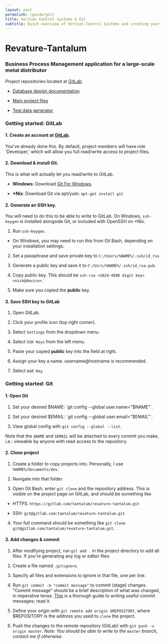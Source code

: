 ```yaml
---
layout: post
permalink: /guide/git/
title: Version Control Systems & Git
subtitle: Quick overview of Version Control Systems and creating your first project on Git
---
```


<!-- todo: refactor this for this project -->
# Revature-Tantalum
### Business Process Management application for a large-scale metal distributor

Project repositories located at [GitLab](https://gitlab.com/tantalum/).

* [Database design documentation](https://gitlab.com/tantalum/database-design)

* [Main project files](https://gitlab.com/tantalum/tantalum-main)

* [Test data generator](https://gitlab.com/tantalum/testdata)

### Getting started: GitLab

#### 1. Create an account at [GitLab](https://gitlab.com/). 
You've already done this. By default, project members will have role 'Developer,' which
will allow you full read/write access to project files.

#### 2. Download & install Git.
This is what will actually let you read/write to GitLab.

* **Windows**: Download [Git For Windows](https://gitforwindows.org).

* **\*Nix**: Download Git via apt/yum: `apt-get install git`

#### 2. Generate an SSH key.
You will need to do this to be able to write to GitLab. On Windows, `ssh-keygen` is
installed alongside Git, or included with OpenSSH on \*Nix.

1. Run `ssh-keygen`.

* On Windows, you may need to run this from Git Bash, depending on your installation
settings.

2. Set a passphrase and save private key to `C:/Users/%NAME%/.ssh/id_rsa`

3. Generate a public key and save it to `C:/Usrs/%NAME%/.ssh/id_rsa.pub`.

4. Copy public key. This should be `ssh-rsa <1024-4096 digit key> <nick@device>`.

5. Make sure you copied the **public** key.

#### 3. Save SSH key to GitLab

1. Open GitLab.

2. Click your profile icon (top right corner).

3. Select `Settings` from the dropdown menu.

4. Select `SSH Keys` from the left menu.

5. Paste your copied **public** key into the field at right.

6. Assign your key a name. username@hostname is recommended.

7. Select `Add Key`.

### Getting started: Git

#### 1. Open Git

1. Set your desired $NAME: `git config --global user.name="$NAME"`.

2. Set your desired $EMAIL: `git config --global user.email="$EMAIL"`.

3. View global config with `git config --global --list`.

Note that the `$NAME` and `$EMAIL` will be attached to every commit you make,
i.e.: viewable by anyone with read access to the repository.

#### 2. Clone project

1. Create a folder to copy projects into. Personally, I use `%HOME%/Documents/dev`.

2. Navigate into that folder.

3. Open Git Bash, enter `git clone` and the repository address. This is visible on the project
page on GitLab, and should be something like

* HTTPS: `https://gitlab.com/tantalum/revature-tantalum.git`

* SSH: `git@gitlab.com:tantalum/revature-tantalum.git` 

4. Your full command should be something like `git clone git@gitlab.com/tantalum/revature-tantalum.git`.

#### 3. Add changes & commit

1. After modifying project, run `git add .` in the project directory to add all files. If you're
generating any log or editor files:

  1. Create a file named `.gitignore`.

  2. Specify all files and extensions to ignore in that file, one per line.

2. Run `git commit -m "commit message"` to commit (stage) changes. "Commit message" should be
a brief description of what was changed, in imperative tense. [This](https://chris.beams.io/posts/git-commit) 
is a thorough guide to writing useful commit messages; read it.

3. Define your origin with `git remote add origin $REPOSITORY`, where $REPOSITORY is the address you used to 
`clone` the project.

4. Push the changes to the remote repository (GitLab) with `git push -u origin master`.
_Note: You should be able to write to the `master` branch, contact me if otherwise._